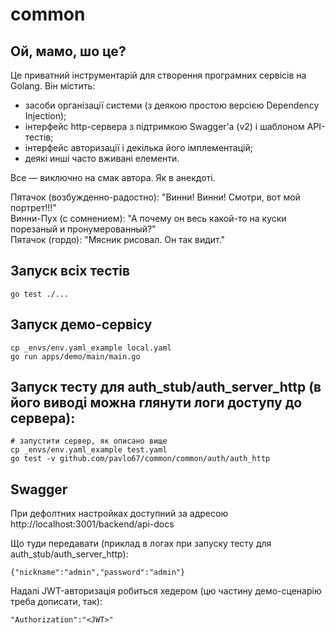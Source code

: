 # common

## Ой, мамо, шо це?

Це приватний інструментарій для створення програмних сервісів на Golang. Він містить:

* засоби організації системи (з деякою простою версією Dependency Injection);
* інтерфейс http-сервера з підтримкою Swaggerʼа (v2) і шаблоном API-тестів;
* інтерфейс авторизації і декілька його імплементацій;
* деякі инші часто вживані елементи.

Все — виключно на смак автора. Як в анекдоті.

Пятачок (возбужденно-радостно): "Винни! Винни! Смотри, вот мой портрет!!!"    
Винни-Пух (с сомнением): "А почему он весь какой-то на куски порезаный и пронумерованный?"    
Пятачок (гордо): "Мясник рисовал. Он так видит."   

## Запуск всіх тестів

    go test ./...    

## Запуск демо-сервісу

    cp _envs/env.yaml_example local.yaml
    go run apps/demo/main/main.go

## Запуск тесту для auth_stub/auth_server_http (в його виводі можна глянути логи доступу до сервера):

    # запустити сервер, як описано вище
    cp _envs/env.yaml_example test.yaml
    go test -v github.com/pavlo67/common/common/auth/auth_http


## Swagger

При дефолтних настройках доступний за адресою http://localhost:3001/backend/api-docs

Що туди передавати (приклад в логах при запуску тесту для auth_stub/auth_server_http):

    {"nickname":"admin","password":"admin"}

Надалі JWT-авторизація робиться хедером (цю частину демо-сценарію треба дописати, так):

    "Authorization":"<JWT>"



